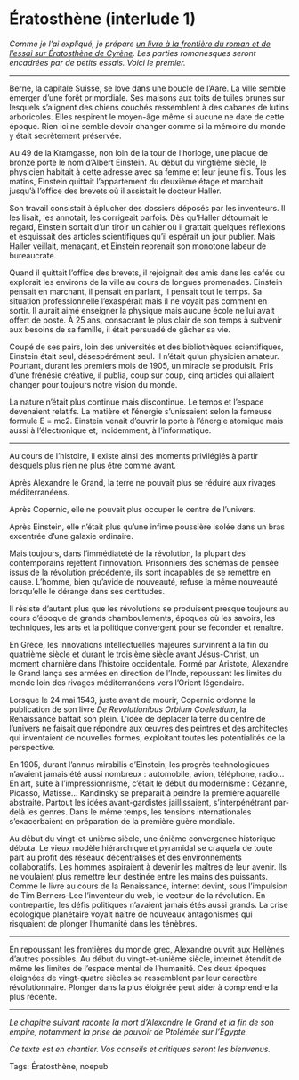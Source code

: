 # Ératosthène (interlude 1)

*Comme je l’ai expliqué, je prépare* [*un livre à la frontière du roman et de l’essai sur Ératosthène de Cyrène*](http://blog.tcrouzet.com/2007/03/31/eratosthene-de-cyrene/)*. Les parties romanesques seront encadrées par de petits essais. Voici le premier.*

---

Berne, la capitale Suisse, se love dans une boucle de l’Aare. La ville semble émerger d’une forêt primordiale. Ses maisons aux toits de tuiles brunes sur lesquels s’alignent des chiens couchés ressemblent à des cabanes de lutins arboricoles. Elles respirent le moyen-âge même si aucune ne date de cette époque. Rien ici ne semble devoir changer comme si la mémoire du monde y était secrètement préservée.

Au 49 de la Kramgasse, non loin de la tour de l’horloge, une plaque de bronze porte le nom d’Albert Einstein. Au début du vingtième siècle, le physicien habitait à cette adresse avec sa femme et leur jeune fils. Tous les matins, Einstein quittait l’appartement du deuxième étage et marchait jusqu’à l’office des brevets où il assistait le docteur Haller.

Son travail consistait à éplucher des dossiers déposés par les inventeurs. Il les lisait, les annotait, les corrigeait parfois. Dès qu’Haller détournait le regard, Einstein sortait d’un tiroir un cahier où il grattait quelques réflexions et esquissait des articles scientifiques qu’il espérait un jour publier. Mais Haller veillait, menaçant, et Einstein reprenait son monotone labeur de bureaucrate.

Quand il quittait l’office des brevets, il rejoignait des amis dans les cafés ou explorait les environs de la ville au cours de longues promenades. Einstein pensait en marchant, il pensait en parlant, il pensait tout le temps. Sa situation professionnelle l’exaspérait mais il ne voyait pas comment en sortir. Il aurait aimé enseigner la physique mais aucune école ne lui avait offert de poste. À 25 ans, consacrant le plus clair de son temps à subvenir aux besoins de sa famille, il était persuadé de gâcher sa vie.

Coupé de ses pairs, loin des universités et des bibliothèques scientifiques, Einstein était seul, désespérément seul. Il n’était qu’un physicien amateur. Pourtant, durant les premiers mois de 1905, un miracle se produisit. Pris d’une frénésie créative, il publia, coup sur coup, cinq articles qui allaient changer pour toujours notre vision du monde.

La nature n’était plus continue mais discontinue. Le temps et l’espace devenaient relatifs. La matière et l’énergie s’unissaient selon la fameuse formule E = mc2. Einstein venait d’ouvrir la porte à l’énergie atomique mais aussi à l’électronique et, incidemment, à l’informatique.

---

Au cours de l’histoire, il existe ainsi des moments privilégiés à partir desquels plus rien ne plus être comme avant.

Après Alexandre le Grand, la terre ne pouvait plus se réduire aux rivages méditerranéens.

Après Copernic, elle ne pouvait plus occuper le centre de l’univers.

Après Einstein, elle n’était plus qu’une infime poussière isolée dans un bras excentrée d’une galaxie ordinaire.

Mais toujours, dans l’immédiateté de la révolution, la plupart des contemporains rejettent l’innovation. Prisonniers des schémas de pensée issus de la révolution précédente, ils sont incapables de se remettre en cause. L’homme, bien qu’avide de nouveauté, refuse la même nouveauté lorsqu’elle le dérange dans ses certitudes.

Il résiste d’autant plus que les révolutions se produisent presque toujours au cours d’époque de grands chamboulements, époques où les savoirs, les techniques, les arts et la politique convergent pour se féconder et renaître.

En Grèce, les innovations intellectuelles majeures survinrent à la fin du quatrième siècle et durant le troisième siècle avant Jésus-Christ, un moment charnière dans l’histoire occidentale. Formé par Aristote, Alexandre le Grand lança ses armées en direction de l’Inde, repoussant les limites du monde loin des rivages méditerranéens vers l’Orient légendaire.

Lorsque le 24 mai 1543, juste avant de mourir, Copernic ordonna la publication de son livre *De Revolutionibus Orbium Coelestium*, la Renaissance battait son plein. L’idée de déplacer la terre du centre de l’univers ne faisait que répondre aux œuvres des peintres et des architectes qui inventaient de nouvelles formes, exploitant toutes les potentialités de la perspective.

En 1905, durant l’annus mirabilis d’Einstein, les progrès technologiques n’avaient jamais été aussi nombreux : automobile, avion, téléphone, radio… En art, suite à l’impressionnisme, c’était le début du modernisme : Cézanne, Picasso, Matisse… Kandinsky se préparait à peindre la première aquarelle abstraite. Partout les idées avant-gardistes jaillissaient, s’interpénétrant par-delà les genres. Dans le même temps, les tensions internationales s’exacerbaient en préparation de la première guère mondiale.

Au début du vingt-et-unième siècle, une énième convergence historique débuta. Le vieux modèle hiérarchique et pyramidal se craquela de toute part au profit des réseaux décentralisés et des environnements collaboratifs. Les hommes aspiraient à devenir les maîtres de leur avenir. Ils ne voulaient plus remettre leur destinée entre les mains des puissants. Comme le livre au cours de la Renaissance, internet devint, sous l’impulsion de Tim Berners-Lee l’inventeur du web, le vecteur de la révolution. En contrepartie, les défis politiques n’avaient jamais étés aussi grands. La crise écologique planétaire voyait naître de nouveaux antagonismes qui risquaient de plonger l’humanité dans les ténèbres.

---

En repoussant les frontières du monde grec, Alexandre ouvrit aux Hellènes d’autres possibles. Au début du vingt-et-unième siècle, internet étendit de même les limites de l’espace mental de l’humanité. Ces deux époques éloignées de vingt-quatre siècles se ressemblent par leur caractère révolutionnaire. Plonger dans la plus éloignée peut aider à comprendre la plus récente.

---

*Le chapitre suivant raconte la mort d’Alexandre le Grand et la fin de son empire, notamment la prise de pouvoir de Ptolémée sur l’Égypte.*

*Ce texte est en chantier. Vos conseils et critiques seront les bienvenus.*

Tags: Ératosthène, noepub